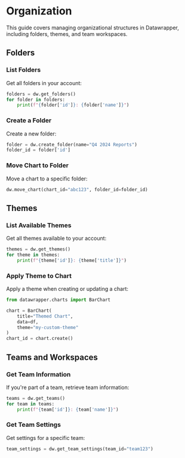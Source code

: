 # Organization

This guide covers managing organizational structures in Datawrapper, including folders, themes, and team workspaces.

## Folders

### List Folders

Get all folders in your account:

```python
folders = dw.get_folders()
for folder in folders:
    print(f"{folder['id']}: {folder['name']}")
```

### Create a Folder

Create a new folder:

```python
folder = dw.create_folder(name="Q4 2024 Reports")
folder_id = folder['id']
```

### Move Chart to Folder

Move a chart to a specific folder:

```python
dw.move_chart(chart_id="abc123", folder_id=folder_id)
```

## Themes

### List Available Themes

Get all themes available to your account:

```python
themes = dw.get_themes()
for theme in themes:
    print(f"{theme['id']}: {theme['title']}")
```

### Apply Theme to Chart

Apply a theme when creating or updating a chart:

```python
from datawrapper.charts import BarChart

chart = BarChart(
    title="Themed Chart",
    data=df,
    theme="my-custom-theme"
)
chart_id = chart.create()
```

## Teams and Workspaces

### Get Team Information

If you're part of a team, retrieve team information:

```python
teams = dw.get_teams()
for team in teams:
    print(f"{team['id']}: {team['name']}")
```

### Get Team Settings

Get settings for a specific team:

```python
team_settings = dw.get_team_settings(team_id="team123")
